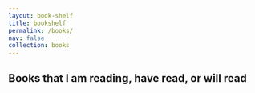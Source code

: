 ```yaml
---
layout: book-shelf
title: bookshelf
permalink: /books/
nav: false
collection: books
---
```



## Books that I am reading, have read, or will read
